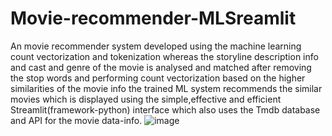 ﻿# Movie-recommender-MLSreamlit
An movie recommender system developed using the machine learning count vectorization and tokenization whereas the storyline description info and cast and genre of the movie is analysed and matched after removing the stop words and performing count vectorization based on the higher similarities of the movie info the trained ML system recommends the similar movies which is displayed using the simple,effective and efficient Streamlit(framework-python) interface which also uses the Tmdb database and API for the movie data-info.
![image](https://github.com/VigneshV361/Movie-recommender-MLSreamlit/assets/131681696/d382e5fc-5ee8-4410-98fe-033168e06f28)
